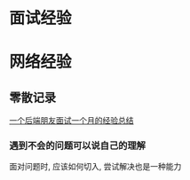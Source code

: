 # 面试经验



# 网络经验



## 零散记录

[一个后端朋友面试一个月的经验总结](https://cloud.tencent.com/developer/article/1876250)

### 遇到不会的问题可以说自己的理解

面对问题时, 应该如何切入, 尝试解决也是一种能力